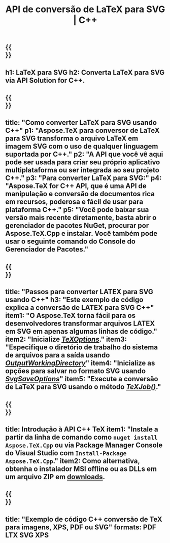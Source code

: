 ﻿---
translation: true
template: /_templates/_conversion-child-cpp.md
title: API de conversão de LaTeX para SVG | C++
description: Funcionalidade de conversão de LaTeX para SVG. Integre esta biblioteca C++ local em seu projeto ou use aplicativos multiplataforma para converter LaTeX em SVG.
keywords: latex para svg api cpp, latex2svg integre c++
url: /cpp/conversion/latex-to-svg/
family: tex
platformtag: cpp
feature: conversion
informat: LATEX
outformat: SVG
otherformats: BMP PNG JPEG TIFF PDF XPS
---

{{<section banner>}}
---
h1: LaTeX para SVG
h2: Converta LaTeX para SVG via API Solution for C++.
---

{{<section overview>}}
---
title: "Como converter LaTeX para SVG usando C++"
p1: "Aspose.TeX para conversor de LaTeX para SVG transforma o arquivo LaTeX em imagem SVG com o uso de qualquer linguagem suportada por C++."
p2: "A API que você vê aqui pode ser usada para criar seu próprio aplicativo multiplataforma ou ser integrada ao seu projeto C++."
p3: "Para converter LaTeX para SVG:"
p4: "Aspose.TeX for C++ API, que é uma API de manipulação e conversão de documentos rica em recursos, poderosa e fácil de usar para plataforma C++."
p5: "Você pode baixar sua versão mais recente diretamente, basta abrir o gerenciador de pacotes NuGet, procurar por Aspose.TeX.Cpp e instalar. Você também pode usar o seguinte comando do Console do Gerenciador de Pacotes."
---

{{<section feature1>}}
---
title: "Passos para converter LATEX para SVG usando C++"
h3: "Este exemplo de código explica a conversão de LATEX para SVG C++"
item1: "O Aspose.TeX torna fácil para os desenvolvedores transformar arquivos LATEX em SVG em apenas algumas linhas de código."
item2: "Inicialize [*TeXOptions*](https://reference.aspose.com/tex/cpp/class/aspose.te_x.te_x_options)."
item3: "Especifique o diretório de trabalho do sistema de arquivos para a saída usando [*OutputWorkingDirectory*](https://reference.aspose.com/tex/cpp/class/aspose.te_x.te_x_options#aa4f4ea6dab7db5ba1b40800495f16f63)"
item4: "Inicialize as opções para salvar no formato SVG usando [*SvgSaveOptions*](https://reference.aspose.com/tex/cpp/class/aspose.te_x.presentation.image.svg_save_options)"
item5: "Execute a conversão de LaTeX para SVG usando o método [*TeXJob()*](https://reference.aspose.com/tex/cpp/class/aspose.te_x.te_x_job)."
---

{{<section feature2>}}
---
title: Introdução à API C++ TeX
item1: "Instale a partir da linha de comando como ```nuget install Aspose.TeX.Cpp``` ou via Package Manager Console do Visual Studio com ```Install-Package Aspose.TeX.Cpp```."
item2: Como alternativa, obtenha o instalador MSI offline ou as DLLs em um arquivo ZIP em [downloads](https://downloads.aspose.com/tex/cpp).
---

{{<section widget>}}
---
title: "Exemplo de código C++ conversão de TeX para imagens, XPS, PDF ou SVG"
formats: PDF LTX SVG XPS
---